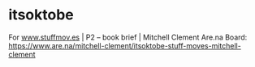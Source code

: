 # itsoktobe
For www.stuffmov.es | P2 – book brief | Mitchell Clement
Are.na Board: https://www.are.na/mitchell-clement/itsoktobe-stuff-moves-mitchell-clement
